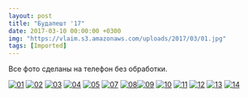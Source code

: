 ```yaml
---
layout: post
title: "Будапешт '17"
date: 2017-03-10 00:00:00 +0300
img: "https://vlaim.s3.amazonaws.com/uploads/2017/03/01.jpg"
tags: [Imported]
---
```


Все фото сделаны на телефон без обработки.

[![01](01.jpg)](01.jpg) [![02](02.jpg)](02.jpg) [![03](03.jpg)](03.jpg) [![04](04.jpg)](04.jpg) [![05](05.jpg)](05.jpg) [![07](07.jpg)](07.jpg) [![08](08.jpg)](08.jpg)[![09](09.jpg)](09.jpg)
[![10](10.jpg)](10.jpg)
[![11](11.jpg)](11.jpg)
[![12](12.jpg)](12.jpg)
[![13](13.jpg)](13.jpg)
[![14](14.jpg)](14.jpg)